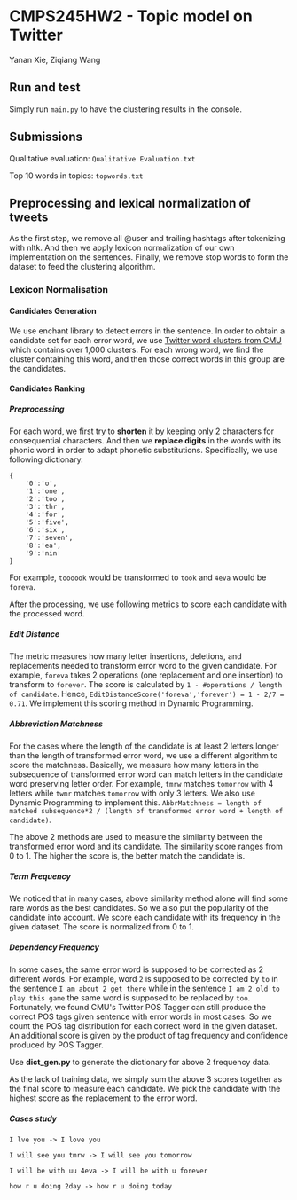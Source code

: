 # CMPS245HW2 - Topic model on Twitter
Yanan Xie, Ziqiang Wang

## Run and test

Simply run `main.py` to have the clustering results in the console. 

## Submissions
Qualitative evaluation: `Qualitative Evaluation.txt`

Top 10 words in topics: `topwords.txt`

## Preprocessing and lexical normalization of tweets

As the first step, we remove all @user and trailing hashtags after tokenizing with nltk. And then we apply lexicon normalization of our own implementation on the sentences. Finally, we remove stop words to form the dataset to feed the clustering algorithm. 

### Lexicon Normalisation

#### Candidates Generation
We use enchant library to detect errors in the sentence. In order to obtain a candidate set for each error word, we use [Twitter word clusters from CMU](http://www.cs.cmu.edu/~ark/TweetNLP/) which contains over 1,000 clusters. For each wrong word, we find the cluster containing this word, and then those correct words in this group are the candidates. 

#### Candidates Ranking
##### Preprocessing
For each word, we first try to **shorten** it by keeping only 2 characters for consequential characters. And then we **replace digits** in the words with its phonic word in order to adapt phonetic substitutions. Specifically, we use following dictionary.
```
{
    '0':'o',
    '1':'one',
    '2':'too',
    '3':'thr',
    '4':'for',
    '5':'five',
    '6':'six',
    '7':'seven',
    '8':'ea',
    '9':'nin'
}
``` 

For example, `toooook` would be transformed to `took` and `4eva` would be `foreva`.

After the processing, we use following metrics to score each candidate with the processed word.

##### Edit Distance

The metric measures how many letter insertions, deletions, and replacements needed to transform error word to the given candidate. For example, `foreva` takes 2 operations (one replacement and one insertion) to transform to `forever`. The score is calculated by `1 - #operations / length of candidate`.  Hence, `EditDistanceScore('foreva','forever') = 1 - 2/7 = 0.71`. We implement this scoring method in Dynamic Programming. 
 
##### Abbreviation Matchness

For the cases where the length of the candidate is at least 2 letters longer than the length of transformed error word, we use a different algorithm to score the matchness. Basically, we measure how many letters in the subsequence of transformed error word can match letters in the candidate word preserving letter order. For example, `tmrw` matches `tomorrow` with 4 letters while `twmr` matches `tomorrow` with only 3 letters. We also use Dynamic Programming to implement this. `AbbrMatchness = length of matched subsequence*2 / (length of transformed error word + length of candidate)`. 

The above 2 methods are used to measure the similarity between the transformed error word and its candidate. The similarity score ranges from 0 to 1. The higher the score is, the better match the candidate is.

##### Term Frequency

We noticed that in many cases, above similarity method alone will find some rare words as the best candidates. So we also put the popularity of the candidate into account. We score each candidate with its frequency in the given dataset. The score is normalized from 0 to 1.

##### Dependency Frequency

In some cases, the same error word is supposed to be corrected as 2 different words. For example, word `2` is supposed to be corrected by `to` in the sentence `I am about 2 get there` while in the sentence `I am 2 old to play this game` the same word is supposed to be replaced by `too`. Fortunately, we found CMU's Twitter POS Tagger can still produce the correct POS tags given sentence with error words in most cases. So we count the POS tag distribution for each correct word in the given dataset. An additional score is given by the product of tag frequency and confidence produced by POS Tagger. 

Use **dict_gen.py** to generate the dictionary for above 2 frequency data.

As the lack of training data, we simply sum the above 3 scores together as the final score to measure each candidate. We pick the candidate with the highest score as the replacement to the error word.

##### Cases study
`I lve you -> I love you`

`I will see you tmrw -> I will see you tomorrow`

`I will be with uu 4eva -> I will be with u forever`

`how r u doing 2day -> how r u doing today`
